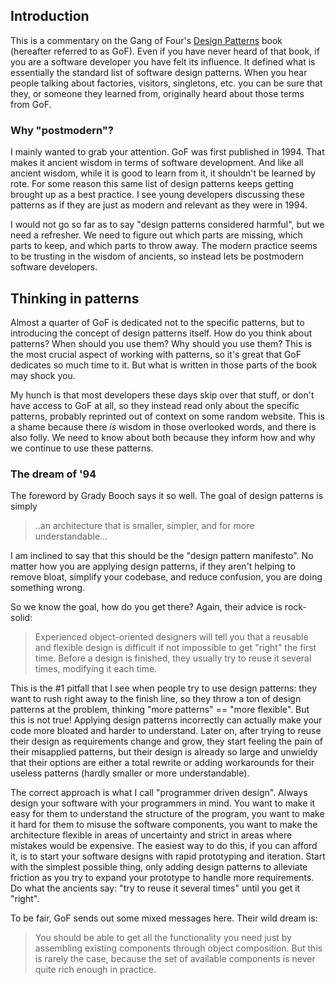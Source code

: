 ## Introduction

This is a commentary on the Gang of Four's [Design Patterns][book] book
(hereafter referred to as GoF). Even if you have never heard of that book, if
you are a software developer you have felt its influence. It defined what is
essentially the standard list of software design patterns. When you hear people
talking about factories, visitors, singletons, etc. you can be sure that they,
or someone they learned from, originally heard about those terms from GoF.

[book]: https://www.worldcat.org/title/design-patterns-elements-of-reusable-object-oriented-software/oclc/31171684

### Why "postmodern"?

I mainly wanted to grab your attention. GoF was first published in 1994. That
makes it ancient wisdom in terms of software development. And like all ancient
wisdom, while it is good to learn from it, it shouldn't be learned by rote. For
some reason this same list of design patterns keeps getting brought up as a best
practice. I see young developers discussing these patterns as if they are just
as modern and relevant as they were in 1994.

I would not go so far as to say "design patterns considered harmful", but we
need a refresher. We need to figure out which parts are missing, which parts to
keep, and which parts to throw away. The modern practice seems to be trusting in
the wisdom of ancients, so instead lets be postmodern software developers.

## Thinking in patterns

Almost a quarter of GoF is dedicated not to the specific patterns, but to
introducing the concept of design patterns itself. How do you think about
patterns? When should you use them? Why should you use them? This is the most
crucial aspect of working with patterns, so it's great that GoF dedicates so
much time to it. But what is written in those parts of the book may shock you.

My hunch is that most developers these days skip over that stuff, or don't have
access to GoF at all, so they instead read only about the specific patterns,
probably reprinted out of context on some random website. This is a shame
because there _is_ wisdom in those overlooked words, and there is also folly.
We need to know about both because they inform how and why we continue to use
these patterns.

### The dream of '94

The foreword by Grady Booch says it so well. The goal of design patterns is
simply

> ..an architecture that is smaller, simpler, and for more understandable...

I am inclined to say that this should be the "design pattern manifesto". No
matter how you are applying design patterns, if they aren't helping to remove
bloat, simplify your codebase, and reduce confusion, you are doing something
wrong.

So we know the goal, how do you get there? Again, their advice is rock-solid:

> Experienced object-oriented designers will tell you that a reusable and
> flexible design is difficult if not impossible to get "right" the first time.
> Before a design is finished, they usually try to reuse it several times,
> modifying it each time.

This is the #1 pitfall that I see when people try to use design patterns: they
want to rush right away to the finish line, so they throw a ton of design
patterns at the problem, thinking "more patterns" == "more flexible". But this
is not true! Applying design patterns incorrectly can actually make your code
more bloated and harder to understand. Later on, after trying to reuse their
design as requirements change and grow, they start feeling the pain of their
misapplied patterns, but their design is already so large and unwieldy that
their options are either a total rewrite or adding workarounds for their
useless patterns (hardly smaller or more understandable).

The correct approach is what I call "programmer driven design". Always design
your software with your programmers in mind. You want to make it easy for them
to understand the structure of the program, you want to make it hard for them to
misuse the software components, you want to make the architecture flexible in
areas of uncertainty and strict in areas where mistakes would be expensive. The
easiest way to do this, if you can afford it, is to start your software designs
with rapid prototyping and iteration. Start with the simplest possible thing,
only adding design patterns to alleviate friction as you try to expand your
prototype to handle more requirements. Do what the ancients say: "try to reuse
it several times" until you get it "right".

To be fair, GoF sends out some mixed messages here. Their wild dream is:

> You should be able to get all the functionality you need just by assembling
> existing components through object composition. But this is rarely the case,
> because the set of available components is never quite rich enough in
> practice.


